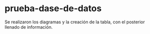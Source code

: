 # prueba-dase-de-datos

Se realizaron los diagramas y la creación de la tabla, con el posterior llenado de información.
